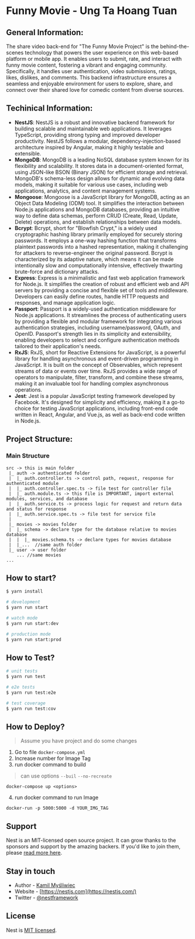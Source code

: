 # Funny Movie - Ung Ta Hoang Tuan

## General Information:
The share video back-end for "The Funny Movie Project" is the behind-the-scenes technology that powers the user experience on this web-based platform or mobile app. It enables users to submit, rate, and interact with funny movie content, fostering a vibrant and engaging community. Specifically, it handles user authentication, video submissions, ratings, likes, dislikes, and comments. This backend infrastructure ensures a seamless and enjoyable environment for users to explore, share, and connect over their shared love for comedic content from diverse sources.

## Techinical Information:
- **NestJS**: NestJS is a robust and innovative backend framework for building scalable and maintainable web applications. It leverages TypeScript, providing strong typing and improved developer productivity. NestJS follows a modular, dependency-injection-based architecture inspired by Angular, making it highly testable and extensible.
- **MongoDB**: MongoDB is a leading NoSQL database system known for its flexibility and scalability. It stores data in a document-oriented format, using JSON-like BSON (Binary JSON) for efficient storage and retrieval. MongoDB's schema-less design allows for dynamic and evolving data models, making it suitable for various use cases, including web applications, analytics, and content management systems.
- **Mongoose**: Mongoose is a JavaScript library for MongoDB, acting as an Object Data Modeling (ODM) tool. It simplifies the interaction between Node.js applications and MongoDB databases, providing an intuitive way to define data schemas, perform CRUD (Create, Read, Update, Delete) operations, and establish relationships between data models.
- **Bcrypt**: Bcrypt, short for "Blowfish Crypt," is a widely used cryptographic hashing library primarily employed for securely storing passwords. It employs a one-way hashing function that transforms plaintext passwords into a hashed representation, making it challenging for attackers to reverse-engineer the original password. Bcrypt is characterized by its adaptive nature, which means it can be made intentionally slow and computationally intensive, effectively thwarting brute-force and dictionary attacks.
- **Express**: Express is a minimalistic and fast web application framework for Node.js. It simplifies the creation of robust and efficient web and API servers by providing a concise and flexible set of tools and middleware. Developers can easily define routes, handle HTTP requests and responses, and manage application logic.
- **Passport**: Passport is a widely-used authentication middleware for Node.js applications. It streamlines the process of authenticating users by providing a flexible and modular framework for integrating various authentication strategies, including username/password, OAuth, and OpenID. Passport's strength lies in its simplicity and extensibility, enabling developers to select and configure authentication methods tailored to their application's needs.
- **RxJS**: RxJS, short for Reactive Extensions for JavaScript, is a powerful library for handling asynchronous and event-driven programming in JavaScript. It is built on the concept of Observables, which represent streams of data or events over time. RxJS provides a wide range of operators to manipulate, filter, transform, and combine these streams, making it an invaluable tool for handling complex asynchronous operations.
- **Jest**: Jest is a popular JavaScript testing framework developed by Facebook. It's designed for simplicity and efficiency, making it a go-to choice for testing JavaScript applications, including front-end code written in React, Angular, and Vue.js, as well as back-end code written in Node.js.

## Project Structure:
### Main Structure
```
src -> this is main folder
 |_ auth -> authenticated folder
 |  |_ auth.controller.ts -> control path, request, response for authenticated module
 |  |_ auth.controller.spec.ts -> file test for controller file
 |  |_ auth.module.ts -> this file is IMPORTANT, import external modules, services, and database
 |  |_ auth.service.ts -> process logic for request and return data and status for response
 |  |_ auth.service.spec.ts -> file test for service file
 | 
 |_ movies -> movies folder
 |  |_ schema -> declare type for the database relative to movies database
 |  |  |_ movies.schema.ts -> declare types for movies database
 |  |_...  //same auth folder
 |_ user -> user folder
    ... //same movies
...
```
## How to start?

```bash
$ yarn install
```

```bash
# development
$ yarn run start

# watch mode
$ yarn run start:dev

# production mode
$ yarn run start:prod
```

## How to Test?

```bash
# unit tests
$ yarn run test

# e2e tests
$ yarn run test:e2e

# test coverage
$ yarn run test:cov
```

## How to Deploy? 
> Assume you have project and do some changes

1. Go to file `docker-compose.yml`
2. Increase number for Image Tag 
3. run docker command to build
> can use options `--buil` `--no-recreate`
``` 
docker-compose up <options>
```
4. run docker command to run Image
```
docker-run -p 5000:5000 -d YOUR_IMG_TAG
```

## Support

Nest is an MIT-licensed open source project. It can grow thanks to the sponsors and support by the amazing backers. If you'd like to join them, please [read more here](https://docs.nestjs.com/support).

## Stay in touch

- Author - [Kamil Myśliwiec](https://kamilmysliwiec.com)
- Website - [https://nestjs.com](https://nestjs.com/)
- Twitter - [@nestframework](https://twitter.com/nestframework)

## License

Nest is [MIT licensed](LICENSE).
